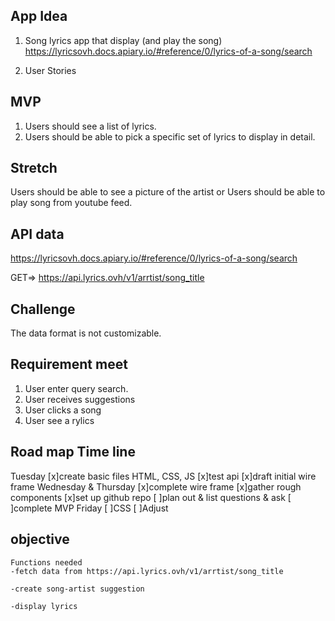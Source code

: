 
## App Idea
1. Song lyrics app that display (and play the song)
https://lyricsovh.docs.apiary.io/#reference/0/lyrics-of-a-song/search 

2. User Stories
## MVP
1. Users should see a list of lyrics. 
2. Users should be able to pick a specific set of lyrics to display in detail.

## Stretch
Users should be able to see a picture of the artist
or
Users should be able to play song from youtube feed.

## API data
https://lyricsovh.docs.apiary.io/#reference/0/lyrics-of-a-song/search

GET=> https://api.lyrics.ovh/v1/arrtist/song_title


## Challenge
The data format is not customizable.

## Requirement meet
1. User enter query search. 
2. User receives suggestions 
3. User clicks a song
4. User see a rylics 

## Road map Time line
Tuesday
    [x]create basic files HTML, CSS, JS
    [x]test api 
    [x]draft initial wire frame 
Wednesday & Thursday
    [x]complete wire frame 
    [x]gather rough components
    [x]set up github repo
    [ ]plan out & list questions & ask
    [ ]complete MVP
Friday
    [ ]CSS
    [ ]Adjust

## objective
    Functions needed
    -fetch data from https://api.lyrics.ovh/v1/arrtist/song_title

    -create song-artist suggestion

    -display lyrics